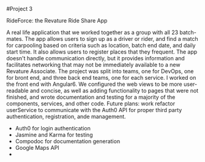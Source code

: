 #Project 3

RideForce: the Revature Ride Share App

A real life application that we worked together as a group with all 23 batch-mates. The app allows users to sign up as a driver or rider, and find a match for carpooling based on criteria such as location, batch end date, and daily start time. It also allows users to register places that they frequent. The app doesn't handle communication directly, but it provides information and facilitates networking that may not be immediately available to a new Revature Associate.
The project was split into teams, one for DevOps, one for bront end, and three back end teams, one for each service. I worked on the front end with Angular6. We configured the web views to be more user-readable and concise, as well as adding functionality to pages that were not finished, and wrote documentation and testing for a majority of the components, services, and other code. 
Future plans: work refactor userService to communicate with the Auth0 API for proper third party authentication, registration, ande management.

- Auth0 for login authentication
- Jasmine and Karma for testing
- Compodoc for documentation generation
- Google Maps API
- 
